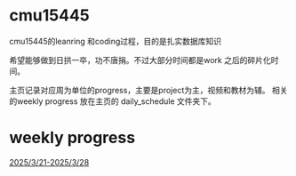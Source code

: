 # cmu15445
cmu15445的leanring 和coding过程，目的是扎实数据库知识

希望能够做到日拱一卒，功不唐捐。不过大部分时间都是work 之后的碎片化时间。

主页记录对应周为单位的progress，主要是project为主，视频和教材为辅。
相关的weekly progress 放在主页的 daily_schedule 文件夹下。

# weekly progress
[2025/3/21-2025/3/28](/daily_schedule/2025_3_21_3_28.md)